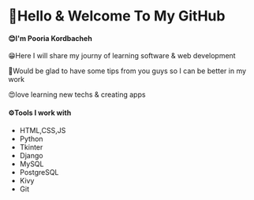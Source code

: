 <h1>👋Hello & Welcome To My GitHub</h1>


<h4>😊I'm Pooria Kordbacheh</h4>

<p>😁Here I will share my journy of learning software & web development</p>

<p>🧐Would be glad to have some tips from you guys so I can be better in my work</p>

<p>😍love learning new techs & creating apps</p>

<h4>⚙️Tools I work with</h4>
<ul>
  <li>HTML,CSS,JS</li>
  <li>Python</li>
  <li>Tkinter</li>
  <li>Django</li>
  <li>MySQL</li>
  <li>PostgreSQL</li>
  <li>Kivy</li>
  <li>Git</li>
</ul>
